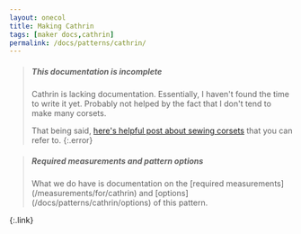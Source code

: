 ```yaml
---
layout: onecol
title: Making Cathrin
tags: [maker docs,cathrin]
permalink: /docs/patterns/cathrin/
---
```


> <h5>This documentation is incomplete</h5>
> Cathrin is lacking documentation. Essentially, I haven't found the time to write it yet.
> Probably not helped by the fact that I don't tend to make many corsets.
>
> That being said, [here's helpful post about sewing corsets](https://katafalk.wordpress.com/2009/05/03/how-i-sew-corsets/)
> that you can refer to.
{:.error}

> <h5>Required measurements and pattern options</h5>
> What we do have is documentation on the [required measurements](/measurements/for/cathrin) and [options](/docs/patterns/cathrin/options) of this pattern.
{:.link}
